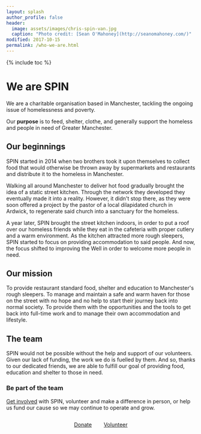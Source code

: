 ```yaml
---
layout: splash
author_profile: false
header:
  image: assets/images/chris-spin-van.jpg
  caption: "Photo credit: [Sean O'Mahoney](http://seanomahoney.com/)"
modified: 2017-10-15
permalink: /who-we-are.html
---
```


{% include toc %}

# We are SPIN

We are a charitable organisation based in Manchester, tackling the ongoing issue of homelessness and poverty. 

Our **purpose** is to feed, shelter, clothe, and generally support the homeless and people in need of Greater Manchester.

## Our beginnings

SPIN started in 2014 when two brothers took it upon themselves to collect food that would otherwise be thrown away by supermarkets and restaurants and distribute it to the homeless in Manchester. 

Walking all around Manchester to deliver hot food gradually brought the idea of a static street kitchen. Through the network they developed they eventually made it into a reality. However, it didn't stop there, as they were soon offered a project by the pastor of a local dilapidated church in Ardwick, to regenerate said church into a sanctuary for the homeless.

A year later, SPIN brought the street kitchen indoors, in order to put a roof over our homeless friends while they eat in the cafeteria with proper cutlery and a warm environment. As the kitchen attracted more rough sleepers, SPIN started to focus on providing accommodation to said people. And now, the focus shifted to improving the Well in order to welcome more people in need.

## Our mission

To provide restaurant standard food, shelter and education to Manchester's rough sleepers. To manage and maintain a safe and warm haven for those on the street with no hope and no help to start their journey back into normal society. To provide them with the opportunities and the tools to get back into full-time work and to manage their own accommodation and lifestyle.

## The team

SPIN would not be possible without the help and support of our volunteers. Given our lack of funding, the work we do is fuelled by them. And so, thanks to our dedicated friends, we are able to fulfill our goal of providing food, education and shelter to those in need.

### Be part of the team

[Get involved](/get-involved) with SPIN, volunteer and make a difference in person, or help us fund our cause so we may continue to operate and grow.

<div style="text-align: center; padding: 1em 0;">
	<a href="https://www.paypal.me/spinmcr/" style="margin-left: 1em; margin-right: 1em;" class="btn btn--primary btn--large">Donate</a>
	<a href="/get-involved"	style="margin-left: 1em; margin-right: 1em;" class="btn btn--primary btn--large">Volunteer</a>
</div>